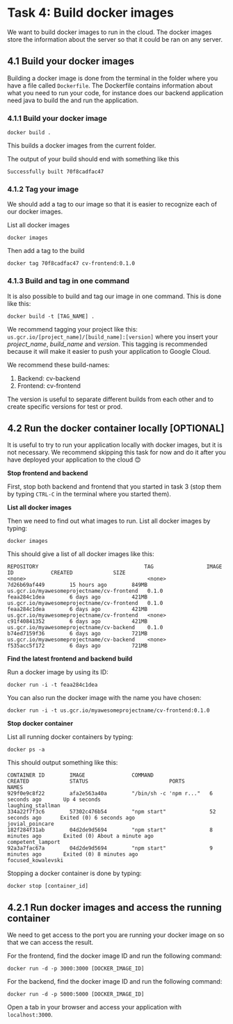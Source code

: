 # Task 4: Build docker images
We want to build docker images to run in the cloud.
The docker images store the information about the server so that it could be ran on any server. 


## 4.1 Build your docker images

Building a docker image is done from the terminal in the folder where you have a file called `Dockerfile`.
The Dockerfile contains information about what you need to run your code, for instance does our backend application need java to build the and run the application.

### 4.1.1 Build your docker image
 
```
docker build .
```
This builds a docker images from the current folder. 

The output of your build should end with something like this
```
Successfully built 70f8cadfac47
```

### 4.1.2 Tag your image
We should add a tag to our image so that it is easier to recognize each of our docker images. 

List all docker images
```
docker images
```
Then add a tag to the build 
```
docker tag 70f8cadfac47 cv-frontend:0.1.0
``` 

### 4.1.3 Build and tag in one command
It is also possible to build and tag our image in one command. This is done like this: 

```
docker build -t [TAG_NAME] .
```
We recommend tagging your project like this: `us.gcr.io/[project_name]/[build_name]:[version]`
where you insert your *project_name*, *build_name* and *version*.
This tagging is recommended because it will make it easier to push your application to Google Cloud.  


We recommend these build-names: 
1. Backend: cv-backend
2. Frontend: cv-frontend


The version is useful to separate different builds from each other and to create specific versions for test or prod.

## 4.2 Run the docker container locally [OPTIONAL]

It is useful to try to run your application locally with docker images, but it is not necessary.
We recommend skipping this task for now and do it after you have deployed your application to the cloud :blush:

**Stop frontend and backend**

First, stop both backend and frontend that you started in task 3 (stop them by typing `CTRL-C` in the terminal where you started them). 

**List all docker images**

Then we need to find out what images to run.
List all docker images by typing:

```
docker images
```

This should give a list of all docker images like this: 

```
REPOSITORY                                  TAG                 IMAGE ID            CREATED             SIZE
<none>                                       <none>              7d26b69af449        15 hours ago        849MB
us.gcr.io/myawesomeprojectname/cv-frontend   0.1.0               feaa284c1dea        6 days ago          421MB
us.gcr.io/myawesomeprojectname/cv-frontend   0.1.0               feaa284c1dea        6 days ago          421MB
us.gcr.io/myawesomeprojectname/cv-frontend   <none>              c91f40841352        6 days ago          421MB
us.gcr.io/myawesomeprojectname/cv-backend    0.1.0               b74ed7159f36        6 days ago          721MB
us.gcr.io/myawesomeprojectname/cv-backend    <none>              f535acc5f172        6 days ago          721MB
```

**Find the latest frontend and backend build**

Run a docker image by using its ID: 

```
docker run -i -t feaa284c1dea
```

You can also run the docker image with the name you have chosen: 

```
docker run -i -t us.gcr.io/myawesomeprojectname/cv-frontend:0.1.0
```

**Stop docker container**

List all running docker containers by typing: 

```
docker ps -a
``` 

This should output something like this: 

```
CONTAINER ID        IMAGE               COMMAND                  CREATED             STATUS                          PORTS               NAMES
929f0e9c8f22        afa2e563a40a        "/bin/sh -c 'npm r..."   6 seconds ago       Up 4 seconds                                        laughing_stallman
334a22f7f3c6        57302c476b54        "npm start"              52 seconds ago      Exited (0) 6 seconds ago                            jovial_poincare
182f284f31ab        04d2de9d5694        "npm start"              8 minutes ago       Exited (0) About a minute ago                       competent_lamport
92a3a7fac67a        04d2de9d5694        "npm start"              9 minutes ago       Exited (0) 8 minutes ago                            focused_kowalevski
```

Stopping a docker container is done by typing: 
```
docker stop [container_id]
```

## 4.2.1 Run docker images and access the running container 

We need to get access to the port you are running your docker image on so that we can access the result. 

For the frontend, find the docker image ID and run the following command: 

```
docker run -d -p 3000:3000 [DOCKER_IMAGE_ID]
```


For the backend, find the docker image ID and run the following command: 

```
docker run -d -p 5000:5000 [DOCKER_IMAGE_ID]
```

Open a tab in your browser and access your application with `localhost:3000`.